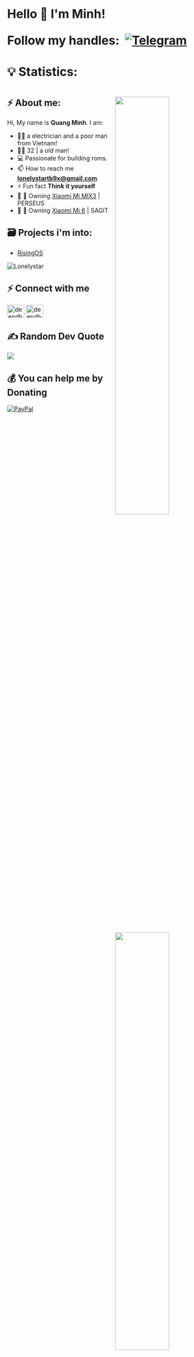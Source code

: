 <h1 align=left>Hello 👋 I'm Minh!
  
Follow my handles:
&nbsp;<a href="https://t.me/Lonelystar9x"><img src="https://img.shields.io/badge/Telegram-2CA5E0?style=for-the-badge&logo=telegram&logoColor=white" alt="Telegram"></a>

<h1 align=left>  
💡 Statistics:
</h3>

<h1><a href="https://github.com/lonelystar9x">
  <img align="right" width="50%" src="https://github-readme-stats.vercel.app/api?username=lonelystar9x&theme=dark&show_icons=true)">
  <img align="right" width="50%" src="https://github-readme-streak-stats.herokuapp.com/?user=lonelystar9x&theme=dark">
</a></h1>

## ⚡ About me:
Hi, My name is **Quang Minh**. I am:
- 👨🏼 a electrician and a poor man from Vietnam!
- 👦🏻 32 | a old man! 
- 💻 Passionate for building roms.
- 📫 How to reach me **lonelystartb9x@gmail.com**
- ⚡ Fun fact **Think it yourself**
- 🔭 📱 Owning [Xiaomi Mi MIX3](https://files.awarner.co.uk/index.php/s/4CodDAzJbz4Tndg) | PERSEUS
- 🔭 📱 Owning [Xiaomi Mi 6](https://www.androidfilehost.com/?w=files&flid=336521) | SAGIT

## 🗃 Projects i'm into:
- [RisingOS](https://t.me/riceDroidNews)
<p align="left"> <img src="https://komarev.com/ghpvc/?username=lonelystar9x&label=Profile%20views&color=F78F57&style=flat" alt="Lonelystar" /> </p>

## ⚡ Connect with me
<p align="left">
<a href="https://fb.com/boysofthewind" target="blank"><img align="center" src="https://raw.githubusercontent.com/rahuldkjain/github-profile-readme-generator/master/src/images/icons/Social/facebook.svg" alt="deepdhaba" height="30" width="40" /></a>
<a href="https://instagram.com/boysofthewind" target="blank"><img align="center" src="https://raw.githubusercontent.com/rahuldkjain/github-profile-readme-generator/master/src/images/icons/Social/instagram.svg" alt="deepdhab" height="30" width="40" /></a>
</p>

## ✍️ Random Dev Quote
![](https://quotes-github-readme.vercel.app/api?type=horizontal&theme=radical)

## 💰 You can help me by Donating
[![PayPal](https://img.shields.io/badge/PayPal-00457C?style=for-the-badge&logo=paypal&logoColor=white)](https://www.paypal.me/lonelystar9x) 
